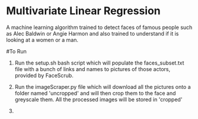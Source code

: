# Multivariate Linear Regression

A machine learning algorithm trained to detect faces of famous people such as Alec Baldwin or Angie Harmon and also trained
to understand if it is looking at a women or a man.

#To Run
1. Run the setup.sh bash script which will populate the faces_subset.txt file with a bunch of links 
   and names to pictures of those actors, provided by FaceScrub.

2. Run the imageScraper.py file which will download all the pictures onto a folder named 'uncropped' and will then 
   crop them to the face and greyscale them. All the processed images will be stored in 'cropped'

3. 
